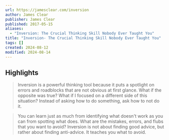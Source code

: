 ```yaml
---
url: https://jamesclear.com/inversion
author: James Clear
publisher: James Clear
published: 2017-05-15
aliases:
  - "Inversion: The Crucial Thinking Skill Nobody Ever Taught You"
title: "Inversion- The Crucial Thinking Skill Nobody Ever Taught You"
tags: []
created: 2024-08-12
modified: 2024-08-14
---
```


## Highlights

> Inversion is a powerful thinking tool because it puts a spotlight on errors and roadblocks that are not obvious at first glance. What if the opposite was true? What if I focused on a different side of this situation? Instead of asking how to do something, ask how to not do it.

> You can learn just as much from identifying what doesn't work as you can from spotting what does. What are the mistakes, errors, and flubs that you want to avoid? Inversion is not about finding good advice, but rather about finding anti-advice. It teaches you what to avoid.

